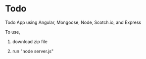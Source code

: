 # Todo

Todo App using Angular, Mongoose, Node, Scotch.io, and Express 


To use, 

1. download zip file

2. run "node server.js"
